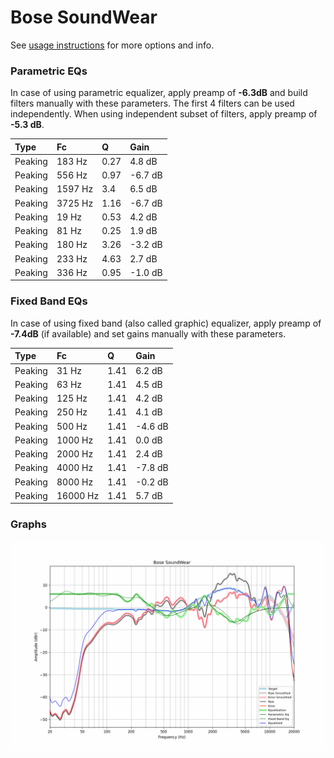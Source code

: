 # Bose SoundWear
See [usage instructions](https://github.com/jaakkopasanen/AutoEq#usage) for more options and info.

### Parametric EQs
In case of using parametric equalizer, apply preamp of **-6.3dB** and build filters manually
with these parameters. The first 4 filters can be used independently.
When using independent subset of filters, apply preamp of **-5.3 dB**.

| Type    | Fc      |    Q | Gain    |
|:--------|:--------|:-----|:--------|
| Peaking | 183 Hz  | 0.27 | 4.8 dB  |
| Peaking | 556 Hz  | 0.97 | -6.7 dB |
| Peaking | 1597 Hz | 3.4  | 6.5 dB  |
| Peaking | 3725 Hz | 1.16 | -6.7 dB |
| Peaking | 19 Hz   | 0.53 | 4.2 dB  |
| Peaking | 81 Hz   | 0.25 | 1.9 dB  |
| Peaking | 180 Hz  | 3.26 | -3.2 dB |
| Peaking | 233 Hz  | 4.63 | 2.7 dB  |
| Peaking | 336 Hz  | 0.95 | -1.0 dB |

### Fixed Band EQs
In case of using fixed band (also called graphic) equalizer, apply preamp of **-7.4dB**
(if available) and set gains manually with these parameters.

| Type    | Fc       |    Q | Gain    |
|:--------|:---------|:-----|:--------|
| Peaking | 31 Hz    | 1.41 | 6.2 dB  |
| Peaking | 63 Hz    | 1.41 | 4.5 dB  |
| Peaking | 125 Hz   | 1.41 | 4.2 dB  |
| Peaking | 250 Hz   | 1.41 | 4.1 dB  |
| Peaking | 500 Hz   | 1.41 | -4.6 dB |
| Peaking | 1000 Hz  | 1.41 | 0.0 dB  |
| Peaking | 2000 Hz  | 1.41 | 2.4 dB  |
| Peaking | 4000 Hz  | 1.41 | -7.8 dB |
| Peaking | 8000 Hz  | 1.41 | -0.2 dB |
| Peaking | 16000 Hz | 1.41 | 5.7 dB  |

### Graphs
![](./Bose%20SoundWear.png)
